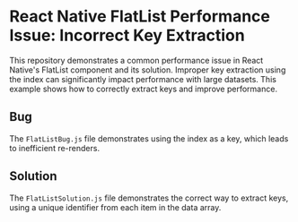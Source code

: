 # React Native FlatList Performance Issue: Incorrect Key Extraction

This repository demonstrates a common performance issue in React Native's FlatList component and its solution.  Improper key extraction using the index can significantly impact performance with large datasets.  This example shows how to correctly extract keys and improve performance.

## Bug
The `FlatListBug.js` file demonstrates using the index as a key, which leads to inefficient re-renders.

## Solution
The `FlatListSolution.js` file demonstrates the correct way to extract keys, using a unique identifier from each item in the data array.